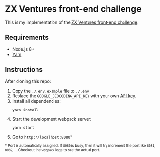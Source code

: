 # ZX Ventures front-end challenge

This is my implementation of the [ZX Ventures front-end challenge][1].

## Requirements

- Node.js 8+
- [Yarn][2]

## Instructions

After cloning this repo:

1. Copy the `./.env.example` file to `./.env`
2. Replace the `GOOGLE_GEOCODING_API_KEY` with your own [API key][3].
3. Install all dependencies:
    ```
    yarn install
    ```
3. Start the development webpack server:
    ```
    yarn start
    ```
4. Go to `http://localhost:8080`\*

<sup>\* Port is automatically assigned. If `8080` is busy, then it will try increment the port like `8081`, `8082`, &hellip; Checkout the `webpack` logs to see the actual port.</sup>

 [1]: https://github.com/ZXVentures/code-challenge/blob/master/frontend-mobile.md
 [2]: https://yarnpkg.com/en/
 [3]: https://developers.google.com/maps/documentation/javascript/get-api-key
